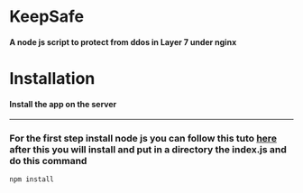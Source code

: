 <h1> KeepSafe </h1>
<h4> A node js script to protect from ddos in Layer 7 under nginx</h4>
<h1>Installation </h1>
<h4>Install the app on the server</h4>
<hr>
<h3>For the first step install node js you can follow this tuto <a href="https://www.digitalocean.com/community/tutorials/how-to-install-node-js-on-ubuntu-20-04-fr">here</a><br>
after this you will install and put in a directory the index.js and do this command
</h3>

```sh
npm install
```
